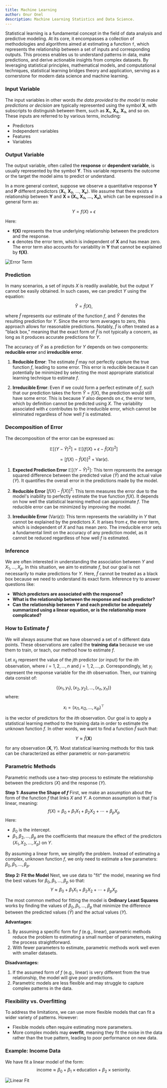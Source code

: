```yaml
---
title: Machine Learning
author: Onur Onel
description: Machine Learning Statistics and Data Science. 
---
```


Statistical learning is a fundamental concept in the field of data analysis and predictive modeling. At its core, it encompasses a collection of methodologies and algorithms aimed at estimating a function `f`, which represents the relationship between a set of inputs and corresponding outputs. This process enables us to understand patterns in data, make predictions, and derive actionable insights from complex datasets. By leveraging statistical principles, mathematical models, and computational techniques, statistical learning bridges theory and application, serving as a cornerstone for modern data science and machine learning.

### Input Variable

The input variables in other words *the data provided to the model to make predictions or decision* are typically represented using the symbol **X**, with subscripts to distinguish between them, such as **X₁**, **X₂**, **X₃**, and so on. These inputs are referred to by various terms, including:

- Predictors
- Independent variables
- Features
- Variables

### Output Variable

The output variable, often called the **response** or **dependent variable**, is usually represented by the symbol **Y**. This variable represents the outcome or the target the model aims to predict or understand.

In a more general context, suppose we observe a quantitative response **Y** and **P** different predictors (**X₁**, **X₂**, ..., **Xₚ**). We assume that there exists a relationship between **Y** and **X = (X₁, X₂, ..., Xₚ)**, which can be expressed in a general form as:

$$
Y = f(X) + \epsilon
$$

Here:

- **f(X)** represents the true underlying relationship between the predictors and the response.
- **ε** denotes the error term, which is independent of **X** and has mean zero. The error term also accounts for variability in **Y** that cannot be explained by **f(X)**.

![Error Term](/AppendixMachineLearning/ErrorTerm.png)

### Prediction 

In many scenarios, a set of inputs $X$ is readily available, but the output $Y$ cannot be easily obtained. In such cases, we can predict $Y$ using the equation:

$$
\hat{Y} = \hat{f}(X),
$$

where $\hat{f}$ represents our estimate of the function $f$, and $\hat{Y}$ denotes the resulting prediction for $Y$. Since the error term averages to zero, this approach allows for reasonable predictions. Notably, $\hat{f}$ is often treated as a "black box," meaning that the exact form of $\hat{f}$ is not typically a concern, as long as it produces accurate predictions for $Y$.

The accuracy of $\hat{Y}$ as a prediction for $Y$ depends on two components: **reducible error** and **irreducible error**.

1. **Reducible Error**: The estimate $\hat{f}$ may not perfectly capture the true function $f$, leading to some error. This error is reducible because it can potentially be minimized by selecting the most appropriate statistical learning technique to estimate $f$.

2. **Irreducible Error**: Even if we could form a perfect estimate of $f$, such that our prediction takes the form $\hat{Y} = f(X)$, the prediction would still have some error. This is because $Y$ also depends on $\epsilon$, the error term, which by definition cannot be predicted using $X$. The variability associated with $\epsilon$ contributes to the irreducible error, which cannot be eliminated regardless of how well $f$ is estimated.

### Decomposition of Error

The decomposition of the error can be expressed as:

$$
\mathbb{E}[(Y - \hat{Y})^2] = \mathbb{E}[(f(X) + \epsilon - \hat{f}(X))^2]
$$

$$
= [f(X) - \hat{f}(X)]^2 + \text{Var}(\epsilon).
$$

1. **Expected Prediction Error** $\mathbb{E}[(Y - \hat{Y})^2]$: This term represents the average squared difference between the predicted value ($\hat{Y}$) and the actual value ($Y$). It quantifies the overall error in the predictions made by the model. 

2. **Reducible Error** $[f(X) - \hat{f}(X)]^2$: This term measures the error due to the model's inability to perfectly estimate the true function $f(X)$. It depends on how well the statistical learning method can approximate $f$. The reducible error can be minimized by improving the model.

3. **Irreducible Error** ($\text{Var}(\epsilon)$): This term represents the variability in $Y$ that cannot be explained by the predictors $X$. It arises from $\epsilon$, the error term, which is independent of $X$ and has mean zero. The irreducible error sets a fundamental limit on the accuracy of any prediction model, as it cannot be reduced regardless of how well $f$ is estimated.

### Inference

We are often interested in understanding the association between $Y$ and $X_1, \dots, X_p$. In this situation, we aim to estimate $f$, but our goal is not necessarily to make predictions for $Y$. Here, $\hat{f}$ cannot be treated as a black box because we need to understand its exact form. Inference try to answer questions like:

- **Which predictors are associated with the response?**
- **What is the relationship between the response and each predictor?**
- **Can the relationship between $Y$ and each predictor be adequately summarized using a linear equation, or is the relationship more complicated?**

### How to Estimate $f$

We will always assume that we have observed a set of $n$ different data points. These observations are called the **training data** because we use them to train, or teach, our method how to estimate $f$.

Let $x_{ij}$ represent the value of the $jth$ predictor (or input) for the $ith$ observation, where $i = 1, 2, \dots, n$ and $j = 1, 2, \dots, p$. Correspondingly, let $y_i$ represent the response variable for the $ith$ observation. Then, our training data consist of:

$$
\{(x_1, y_1), (x_2, y_2), \dots, (x_n, y_n)\}
$$
where:

$$
x_{i} = (x_{i1}, x_{i2}, \dots, x_{ip})^\top
$$

is the vector of predictors for the $ith$ observation. Our goal is to apply a statistical learning method to the training data in order to estimate the unknown function $f$. In other words, we want to find a function $\hat{f}$ such that:

$$
Y \approx \hat{f}(\mathbf{X})
$$

for any observation $(\mathbf{X}, Y)$. Most statistical learning methods for this task can be characterized as either parametric or non-parametric

### Parametric Methods

Parametric methods use a two-step process to estimate the relationship between the predictors ($X$) and the response ($Y$).

**Step 1: Assume the Shape of $f$**
First, we make an assumption about the form of the function $f$ that links $X$ and $Y$. A common assumption is that $f$ is linear, meaning:
$$
f(X) = \beta_0 + \beta_1X_1 + \beta_2X_2 + \cdots + \beta_pX_p
$$
Here:

- $\beta_0$ is the intercept.
- $\beta_1, \beta_2, \dots, \beta_p$ are the coefficients that measure the effect of the predictors ($X_1, X_2, \dots, X_p$) on $Y$.

By assuming a linear form, we simplify the problem. Instead of estimating a complex, unknown function $f$, we only need to estimate a few parameters: $\beta_0, \beta_1, \dots, \beta_p$.

**Step 2: Fit the Model**
Next, we use data to "fit" the model, meaning we find the best values for $\beta_0, \beta_1, \dots, \beta_p$ so that:
$$
Y \approx \beta_0 + \beta_1X_1 + \beta_2X_2 + \cdots + \beta_pX_p
$$

The most common method for fitting the model is **Ordinary Least Squares** works by finding the values of $\beta_0, \beta_1, \dots, \beta_p$ that minimize the difference between the predicted values ($\hat{Y}$) and the actual values ($Y$).

**Advantages**:

1. By assuming a specific form for $f$ (e.g., linear), parametric methods reduce the problem to estimating a small number of parameters, making the process straightforward.
2. With fewer parameters to estimate, parametric methods work well even with smaller datasets.

**Disadvantages:**

1. If the assumed form of $f$ (e.g., linear) is very different from the true relationship, the model will give poor predictions.
2. Parametric models are less flexible and may struggle to capture complex patterns in the data.

### Flexibility vs. Overfitting

To address the limitations, we can use more flexible models that can fit a wider variety of patterns. However:

- Flexible models often require estimating more parameters.
- More complex models may **overfit**, meaning they fit the noise in the data rather than the true pattern, leading to poor performance on new data.

### Example: Income Data

We have fit a linear model of the form:
$$
\text{income} \approx \beta_0 + \beta_1 \times \text{education} + \beta_2 \times \text{seniority}.
$$

![Linear Fit](/AppendixMachineLearning/LinearFit.png)
